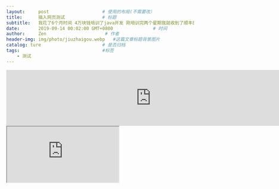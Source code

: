 ```yaml
---
layout:     post                    # 使用的布局(不需要改）
title:      插入网页测试              # 标题
subtitle:   我花了6个月时间 4万块钱培训了java开发 刚培训完两个星期我就收到了顺丰的offer 我承认我不是班里学习最好的 但我却是班里第一个找到工作的 而且还是个大厂 我一直相信 勤能补拙 只要有决心 什么事都是可以做到的 今天入职一个星期了 公司的人对我都很好 还给我配了 电动车 和头盔 还有冲锋衣 不说了 又要去送快递了   #副标题
date:       2019-09-14 00:02:00 GMT+0800               # 时间
author:     Zen                      # 作者
header-img: img/photo/jiuzhaigou.webp   #这篇文章标题背景图片
catalog: ture                       # 是否归档
tags:                               #标签
    - 测试
---
```


<iframe width="775″ height="1600″ frameborder="0″ scrolling="no" src="https://play.golang.org/"></iframe>
<iframe src="https://play.golang.org" name="golang" scrolling="auto">   
</iframe>

